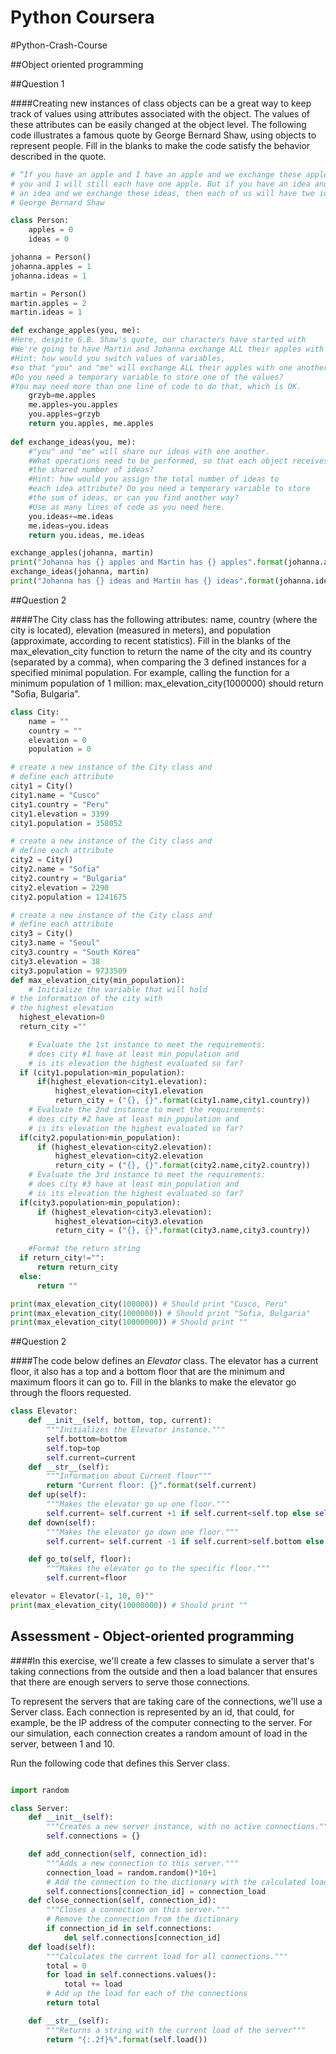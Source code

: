 # Python Coursera
#Python-Crash-Course

##Object oriented programming



##Question 1 

####Creating new instances of class objects can be a great way to keep track of values using attributes associated with the object. The values of these attributes can be easily changed at the object level.  The following code illustrates a famous quote by George Bernard Shaw, using objects to represent people. Fill in the blanks to make the code satisfy the behavior described in the quote. 


``` python
# “If you have an apple and I have an apple and we exchange these apples then
# you and I will still each have one apple. But if you have an idea and I have
# an idea and we exchange these ideas, then each of us will have two ideas.”
# George Bernard Shaw

class Person:
    apples = 0
    ideas = 0

johanna = Person()
johanna.apples = 1
johanna.ideas = 1

martin = Person()
martin.apples = 2
martin.ideas = 1

def exchange_apples(you, me):
#Here, despite G.B. Shaw's quote, our characters have started with       #different amounts of apples so we can better observe the results. 
#We're going to have Martin and Johanna exchange ALL their apples with #one another.
#Hint: how would you switch values of variables, 
#so that "you" and "me" will exchange ALL their apples with one another?
#Do you need a temporary variable to store one of the values?
#You may need more than one line of code to do that, which is OK. 
    grzyb=me.apples
    me.apples=you.apples
    you.apples=grzyb
    return you.apples, me.apples
    
def exchange_ideas(you, me):
    #"you" and "me" will share our ideas with one another.
    #What operations need to be performed, so that each object receives
    #the shared number of ideas?
    #Hint: how would you assign the total number of ideas to 
    #each idea attribute? Do you need a temporary variable to store 
    #the sum of ideas, or can you find another way? 
    #Use as many lines of code as you need here.
    you.ideas+=me.ideas
    me.ideas=you.ideas
    return you.ideas, me.ideas

exchange_apples(johanna, martin)
print("Johanna has {} apples and Martin has {} apples".format(johanna.apples, martin.apples))
exchange_ideas(johanna, martin)
print("Johanna has {} ideas and Martin has {} ideas".format(johanna.ideas, martin.ideas))

```   

##Question 2 

####The City class has the following attributes: name, country (where the city is located), elevation (measured in meters), and population (approximate, according to recent statistics). Fill in the blanks of the max_elevation_city function to return the name of the city and its country (separated by a comma), when comparing the 3 defined instances for a specified minimal population. For example, calling the function for a minimum population of 1 million: max_elevation_city(1000000) should return "Sofia, Bulgaria". 



``` python
class City:
	name = ""
	country = ""
	elevation = 0 
	population = 0

# create a new instance of the City class and
# define each attribute
city1 = City()
city1.name = "Cusco"
city1.country = "Peru"
city1.elevation = 3399
city1.population = 358052

# create a new instance of the City class and
# define each attribute
city2 = City()
city2.name = "Sofia"
city2.country = "Bulgaria"
city2.elevation = 2290
city2.population = 1241675

# create a new instance of the City class and
# define each attribute
city3 = City()
city3.name = "Seoul"
city3.country = "South Korea"
city3.elevation = 38
city3.population = 9733509
def max_elevation_city(min_population):
	# Initialize the variable that will hold 
# the information of the city with 
# the highest elevation 
  highest_elevation=0
  return_city =""

	# Evaluate the 1st instance to meet the requirements:
	# does city #1 have at least min_population and
	# is its elevation the highest evaluated so far?
  if (city1.population>min_population):
      if(highest_elevation<city1.elevation):
          highest_elevation=city1.elevation
          return_city = ("{}, {}".format(city1.name,city1.country))
	# Evaluate the 2nd instance to meet the requirements:
	# does city #2 have at least min_population and
	# is its elevation the highest evaluated so far?
  if(city2.population>min_population):
      if (highest_elevation<city2.elevation):
          highest_elevation=city2.elevation
          return_city = ("{}, {}".format(city2.name,city2.country))
	# Evaluate the 3rd instance to meet the requirements:
	# does city #3 have at least min_population and
	# is its elevation the highest evaluated so far?
  if(city3.population>min_population):
      if (highest_elevation<city3.elevation):
          highest_elevation=city3.elevation
          return_city = ("{}, {}".format(city3.name,city3.country))

	#Format the return string
  if return_city!="":
      return return_city
  else:
      return ""

print(max_elevation_city(100000)) # Should print "Cusco, Peru"
print(max_elevation_city(1000000)) # Should print "Sofia, Bulgaria"
print(max_elevation_city(10000000)) # Should print ""
```   


##Question 2 

####The code below defines an *Elevator* class. The elevator has a current floor, it also has a top and a bottom floor that are the minimum and maximum floors it can go to. Fill in the blanks to make the elevator go through the floors requested.


``` python
class Elevator:
    def __init__(self, bottom, top, current):
        """Initializes the Elevator instance."""
        self.bottom=bottom
        self.top=top
        self.current=current
    def __str__(self):
        """Information about Current floor"""
        return "Current floor: {}".format(self.current)
    def up(self):
        """Makes the elevator go up one floor."""
        self.current= self.current +1 if self.current<self.top else self.current
    def down(self):
        """Makes the elevator go down one floor."""
        self.current= self.current -1 if self.current>self.bottom else self.current

    def go_to(self, floor):
        """Makes the elevator go to the specific floor."""
        self.current=floor

elevator = Elevator(-1, 10, 0)""
print(max_elevation_city(10000000)) # Should print ""
```   

## Assessment - Object-oriented programming

####In this exercise, we'll create a few classes to simulate a server that's taking connections from the outside and then a load balancer that ensures that there are enough servers to serve those connections.

To represent the servers that are taking care of the connections, we'll use a Server class. Each connection is represented by an id, that could, for example, be the IP address of the computer connecting to the server. For our simulation, each connection creates a random amount of load in the server, between 1 and 10.

Run the following code that defines this Server class.

``` python

import random

class Server:
    def __init__(self):
        """Creates a new server instance, with no active connections."""
        self.connections = {}

    def add_connection(self, connection_id):
        """Adds a new connection to this server."""
        connection_load = random.random()*10+1
        # Add the connection to the dictionary with the calculated load
        self.connections[connection_id] = connection_load
    def close_connection(self, connection_id):
        """Closes a connection on this server."""
        # Remove the connection from the dictionary
        if connection_id in self.connections:
            del self.connections[connection_id]
    def load(self):
        """Calculates the current load for all connections."""
        total = 0
        for load in self.connections.values():
            total += load
        # Add up the load for each of the connections
        return total

    def __str__(self):
        """Returns a string with the current load of the server"""
        return "{:.2f}%".format(self.load())
```   
